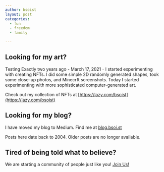 ```yaml
---
author: bsoist
layout: post
categories:
  - fun
  - freedom
  - family

---
```

## Looking for my art?
Testing
Exactly two years ago - March 17, 2021 - I started experimenting with creating NFTs. I did some simple 2D randomly generated shapes, took some close-up photos, and Minecrft screenshots. Today I started experimenting with more sophisticated computer-generated art. 

Check out my collection of NFTs at [https://lazy.com/bsoist](https://lazy.com/bsoist)


## Looking for my blog?
I have moved my blog to Medium. Find me at <a target="_blank" href="https://blog.bsoi.st/">blog.bsoi.st</a>

Posts here date back to 2004. Older posts are no longer available.  

## Tired of being told what to believe?
We are starting a community of people just like you! <a target="_blank" href="http://dontjustbelieve.com/">Join Us!</a>